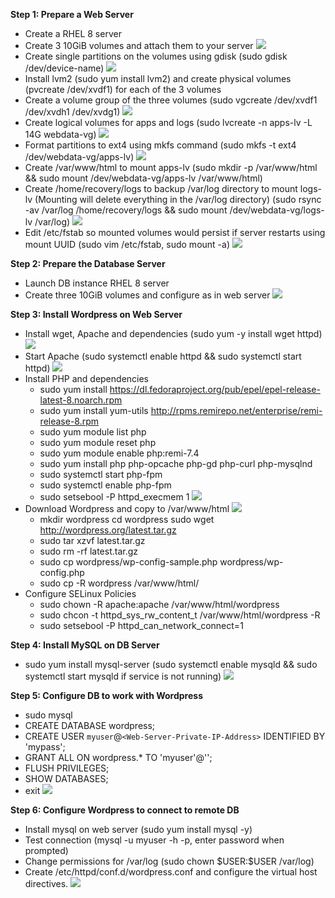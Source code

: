 **Step 1: Prepare a Web Server**
  - Create a RHEL 8 server
  - Create 3 10GiB volumes and attach them to your server ![](volumes.jpg)
  - Create single partitions on the volumes using gdisk (sudo gdisk /dev/device-name) ![](lsblk1.jpg)
  - Install lvm2 (sudo yum install lvm2) and create physical volumes (pvcreate /dev/xvdf1) for each of the 3 volumes
  - Create a volume group of the three volumes (sudo vgcreate /dev/xvdf1 /dev/xvdh1 /dev/xvdg1) ![](vgs.jpg)
  - Create logical volumes for apps and logs (sudo lvcreate -n apps-lv -L 14G webdata-vg) ![](lvs.jpg)
  - Format partitions to ext4 using mkfs command (sudo mkfs -t ext4 /dev/webdata-vg/apps-lv) ![](mkfs.jpg)
  - Create /var/www/html to mount apps-lv (sudo mkdir -p /var/www/html && sudo mount /dev/webdata-vg/apps-lv /var/www/html)
  - Create /home/recovery/logs to backup /var/log directory to mount logs-lv (Mounting will delete everything in the /var/log directory) (sudo rsync -av /var/log /home/recovery/logs && sudo mount /dev/webdata-vg/logs-lv /var/log) ![](mount.jpg)
  - Edit /etc/fstab so mounted volumes would persist if server restarts using mount UUID (sudo vim /etc/fstab, sudo mount -a) ![](fstab.jpg)

**Step 2: Prepare the Database Server**
  - Launch DB instance RHEL 8 server
  - Create three 10GiB volumes and configure as in web server ![](db-mount.jpg)

**Step 3: Install Wordpress on Web Server**
  - Install wget, Apache and dependencies (sudo yum -y install wget httpd) ![](httpd.jpg)
  - Start Apache (sudo systemctl enable httpd && sudo systemctl start httpd) ![](activate.jpg)
  - Install PHP and dependencies 
    - sudo yum install https://dl.fedoraproject.org/pub/epel/epel-release-latest-8.noarch.rpm
    - sudo yum install yum-utils http://rpms.remirepo.net/enterprise/remi-release-8.rpm
    - sudo yum module list php
    - sudo yum module reset php
    - sudo yum module enable php:remi-7.4
    - sudo yum install php php-opcache php-gd php-curl php-mysqlnd
    - sudo systemctl start php-fpm
    - sudo systemctl enable php-fpm
    - sudo setsebool -P httpd_execmem 1 ![](php.jpg)
  - Download Wordpress and copy to /var/www/html ![](wordpress.jpg)
    - mkdir wordpress
cd   wordpress
sudo wget http://wordpress.org/latest.tar.gz
    - sudo tar xzvf latest.tar.gz
    - sudo rm -rf latest.tar.gz
    - sudo cp wordpress/wp-config-sample.php wordpress/wp-config.php
    - sudo cp -R wordpress /var/www/html/
  - Configure SELinux Policies
    - sudo chown -R apache:apache /var/www/html/wordpress
    - sudo chcon -t httpd_sys_rw_content_t /var/www/html/wordpress -R
    - sudo setsebool -P httpd_can_network_connect=1

**Step 4: Install MySQL on DB Server**
  - sudo yum install mysql-server (sudo systemctl enable mysqld && sudo systemctl start mysqld if service is not running) ![](mysql.jpg)

**Step 5: Configure DB to work with Wordpress**
  - sudo mysql
  - CREATE DATABASE wordpress;
  - CREATE USER `myuser`@`<Web-Server-Private-IP-Address>` IDENTIFIED BY 'mypass';
  - GRANT ALL ON wordpress.* TO 'myuser'@'<Web-Server-Private-IP-Address>';
  - FLUSH PRIVILEGES;
  - SHOW DATABASES;
  - exit ![](mysql1.jpg)

**Step 6: Configure Wordpress to connect to remote DB**
  - Install mysql on web server (sudo yum install mysql -y)
  - Test connection (mysql -u myuser -h <Web-Server-Private-IP> -p, enter password when prompted)
  - Change permissions for /var/log (sudo chown \$USER:$USER /var/log)
  - Create /etc/httpd/conf.d/wordpress.conf and configure the virtual host directives. ![](wordpress-install.jpg)